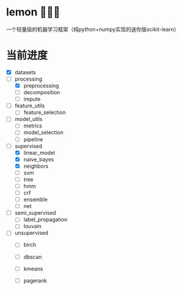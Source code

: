 # lemon 🍋🍋🍋
一个轻量级的机器学习框架（纯python+numpy实现的迷你版scikit-learn）

# 当前进度
- [x] datasets
- [ ] processing
    - [x] preprocessing
    - [ ] decomposition
    - [ ] impute
- [ ] feature_utils
    - [ ] feature_selection
- [ ] model_utils
    - [ ] metrics
    - [ ] model_selection
    - [ ] pipeline
- [ ] supervised
    - [x] linear_model
    - [x] naive_bayes
    - [x] neighbors
    - [ ] svm
    - [ ] tree
    - [ ] hmm
    - [ ] crf
    - [ ] ensemble
    - [ ] net
- [ ] semi_supervised
    - [ ] label_propagation
    - [ ] louvain
- [ ] unsupervised
    - [ ] birch
    - [ ] dbscan
    - [ ] kmeans
    - [ ] pagerank

